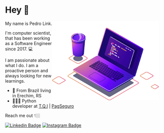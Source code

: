 # Hey 👋

<img align="right" src="https://github.com/pedrolink/pedrolink/blob/main/image/computer.png" width="350"/>

My name is Pedro Link.

I'm computer scientist, that has been working as a Software Engineer since 2017. 💻

I am passionate about what I do. I am a proactive person and always looking for new learnings.

- 📍 From Brazil living in Erechim, RS
- 👨🏼‍💻 Python developer at [T.Q.I](https://www.tqi.com.br/) | [PagSeguro](https://pagseguro.uol.com.br/#rmcl)

Reach me out 👇🏼

[![Linkedin Badge](https://img.shields.io/badge/-LinkedIn-blue?style=flat-square&logo=Linkedin&logoColor=white&link=https://www.linkedin.com/in/pedro-link-745565171/)](https://www.linkedin.com/in/pedro-link-745565171/) 
[![Instagram Badge](https://img.shields.io/badge/-Instagram-violet?style=flat-square&logo=Instagram&logoColor=white&link=https://www.instagram.com/pe.link/)](https://www.instagram.com/pe.link/)
